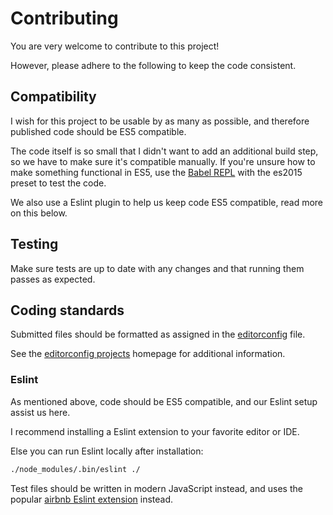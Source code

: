 # Contributing

You are very welcome to contribute to this project!

However, please adhere to the following to keep the code consistent.

## Compatibility

I wish for this project to be usable by as many as possible, and therefore published code should be ES5 compatible.

The code itself is so small that I didn't want to add an additional build step, so we have to make sure it's compatible manually. If you're unsure how to make something functional in ES5, use the [Babel REPL](https://babeljs.io/repl/) with the es2015 preset to test the code.

We also use a Eslint plugin to help us keep code ES5 compatible, read more on this below.

## Testing

Make sure tests are up to date with any changes and that running them passes as expected.

## Coding standards

Submitted files should be formatted as assigned in the [editorconfig](./.editorconfig) file.

See the [editorconfig projects](https://editorconfig.org/) homepage for additional information.

### Eslint

As mentioned above, code should be ES5 compatible, and our Eslint setup assist us here.

I recommend installing a Eslint extension to your favorite editor or IDE.

Else you can run Eslint locally after installation:

```sh
./node_modules/.bin/eslint ./
```

Test files should be written in modern JavaScript instead, and uses the popular [airbnb Eslint extension](https://github.com/airbnb/javascript) instead.
